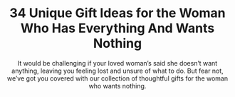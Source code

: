 ---
layout: post
title: 34 Unique Gift Ideas for the Woman Who Has Everything And Wants Nothing
subtitle: It would be challenging if your loved woman’s said she doesn’t want anything, leaving you feeling lost and unsure of what to do. But fear not, we’ve got you covered with our collection of thoughtful gifts for the woman who wants nothing.
header-img: "img/post/2023/09/copied/Gifts-For-The-Woman-Who-Wants-Nothing.jpg"
header-style: text
permalink: "/gifts-the-woman-who-wants-nothing/"
catalog: true
tags:
  - Recipients 
  - Men
---    